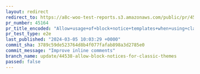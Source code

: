 ```yaml
---
layout: redirect
redirect_to: https://a8c-woo-test-reports.s3.amazonaws.com/public/pr/45164/e2e/index.html
pr_number: 45164
pr_title_encoded: "Allow+usage+of+block+notice+templates+when+using+classic+themes"
pr_test_type: e2e
last_published: "2024-03-05 10:03:29 +0000"
commit_sha: 3789c59de523764d8b4f077fafab898a3d2785e0
commit_message: "Improve inline comments"
branch_name: update/44538-allow-block-notices-for-classic-themes
passed: false
---
```

